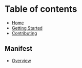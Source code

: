 # Table of contents

* [Home](README.md)
* [Getting Started](README.md)
* [Contributing](contributing.md)

## Manifest

* [Overview](manifest/overview.md)
